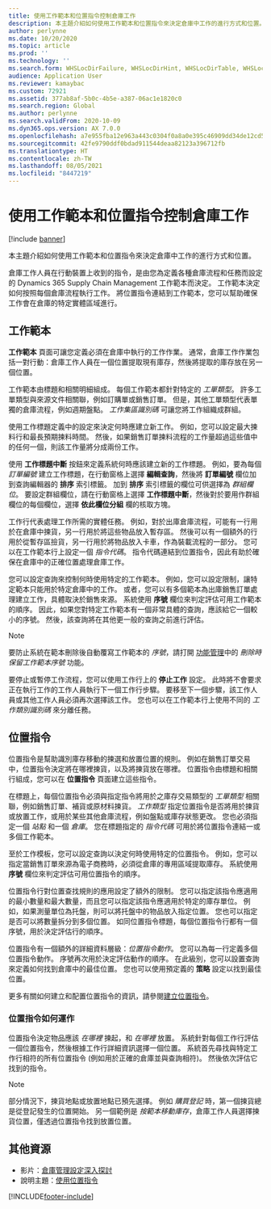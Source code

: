 ```yaml
---
title: 使用工作範本和位置指令控制倉庫工作
description: 本主題介紹如何使用工作範本和位置指令來決定倉庫中工作的進行方式和位置。
author: perlynne
ms.date: 10/20/2020
ms.topic: article
ms.prod: ''
ms.technology: ''
ms.search.form: WHSLocDirFailure, WHSLocDirHint, WHSLocDirTable, WHSLocDirTableUOM, WHSRFMenuItem, WHSWork, WHSWorkClass, WHSWorkPool, WHSWorkTemplateTable
audience: Application User
ms.reviewer: kamaybac
ms.custom: 72921
ms.assetid: 377ab8af-5b0c-4b5e-a387-06ac1e1820c0
ms.search.region: Global
ms.author: perlynne
ms.search.validFrom: 2020-10-09
ms.dyn365.ops.version: AX 7.0.0
ms.openlocfilehash: a7e955fba12e963a443c0304f0a8a0e395c46909dd34de12cd51fa9788491786
ms.sourcegitcommit: 42fe9790ddf0bdad911544deaa82123a396712fb
ms.translationtype: HT
ms.contentlocale: zh-TW
ms.lasthandoff: 08/05/2021
ms.locfileid: "8447219"
---
```

# <a name="control-warehouse-work-by-using-work-templates-and-location-directives"></a>使用工作範本和位置指令控制倉庫工作

[!include [banner](../includes/banner.md)]

本主題介紹如何使用工作範本和位置指令來決定倉庫中工作的進行方式和位置。

倉庫工作人員在行動裝置上收到的指令，是由您為定義各種倉庫流程和任務而設定的 Dynamics 365 Supply Chain Management 工作範本而決定。 工作範本決定如何按照每個倉庫流程執行工作。 將位置指令連結到工作範本，您可以幫助確保工作會在倉庫的特定實體區域進行。

## <a name="work-templates"></a>工作範本

**工作範本** 頁面可讓您定義必須在倉庫中執行的工作作業。 通常，倉庫工作作業包括一對行動：倉庫工作人員在一個位置提取現有庫存，然後將提取的庫存放在另一個位置。 

工作範本由標題和相關明細組成。 每個工作範本都針對特定的 *工單類型*。 許多工單類型與來源文件相關聯，例如訂購單或銷售訂單。 但是，其他工單類型代表單獨的倉庫流程，例如週期盤點。 *工作集區識別碼* 可讓您將工作組織成群組。 

使用工作標題定義中的設定來決定何時應建立新工作。 例如，您可以設定最大揀料行和最長預期揀料時間。 然後，如果銷售訂單揀料流程的工作量超過這些值中的任何一個，則該工作量將分成兩份工作。

使用 **工作標題中斷** 按鈕來定義系統何時應該建立新的工作標題。 例如，要為每個 _訂單編號_ 建立工作標題，在行動窗格上選擇 **編輯查詢**，然後將 **訂單編號** 欄位加到查詢編輯器的 **排序** 索引標籤。 加到 **排序** 索引標籤的欄位可供選擇為 *群組欄位*。 要設定群組欄位，請在行動窗格上選擇 **工作標題中斷**，然後對於要用作群組欄位的每個欄位，選擇 **依此欄位分組** 欄的核取方塊。

工作行代表處理工作所需的實體任務。 例如，對於出庫倉庫流程，可能有一行用於在倉庫中揀貨，另一行用於將這些物品放入暫存區。 然後可以有一個額外的行用於從暫存區撿貨，另一行用於將物品放入卡車，作為裝載流程的一部分。 您可以在工作範本行上設定一個 *指令代碼*。 指令代碼連結到位置指令，因此有助於確保在倉庫中的正確位置處理倉庫工作。

您可以設定查詢來控制何時使用特定的工作範本。 例如，您可以設定限制，讓特定範本只能用於特定倉庫中的工作。 或者，您可以有多個範本為出庫銷售訂單處理建立工作，具體取決於銷售來源。 系統使用 **序號** 欄位來判定評估可用工作範本的順序。 因此，如果您對特定工作範本有一個非常具體的查詢，應該給它一個較小的序號。 然後，該查詢將在其他更一般的查詢之前進行評估。

> [!NOTE]
> 要防止系統在範本刪除後自動覆寫工作範本的 *序號*，請打開 [功能管理](../../fin-ops-core/fin-ops/get-started/feature-management/feature-management-overview.md)中的 *刪除時保留工作範本序號* 功能。

要停止或暫停工作流程，您可以使用工作行上的 **停止工作** 設定。 此時將不會要求正在執行工作的工作人員執行下一個工作行步驟。 要移至下一個步驟，該工作人員或其他工作人員必須再次選擇該工作。 您也可以在工作範本行上使用不同的 *工作類別識別碼* 來分離任務。

## <a name="location-directives"></a>位置指令

位置指令是幫助識別庫存移動的揀選和放置位置的規則。 例如在銷售訂單交易中，位置指令決定將在哪裡揀貨，以及將揀貨放在哪裡。 位置指令由標題和相關行組成，您可以在 **位置指令** 頁面建立這些指令。

在標題上，每個位置指令必須與指定指令將用於之庫存交易類型的 *工單類型* 相關聯，例如銷售訂單、補貨或原材料揀貨。 *工作類型* 指定位置指令是否將用於揀貨或放置工作，或用於某些其他倉庫流程，例如盤點或庫存狀態更改。 您也必須指定一個 *站點* 和一個 *倉庫*。 您在標題指定的 *指令代碼* 可用於將位置指令連結一或多個工作範本。 

至於工作模板，您可以設定查詢以決定何時使用特定的位置指令。 例如，您可以指定當銷售訂單來源為電子商務時，必須從倉庫的專用區域提取庫存。 系統使用 **序號** 欄位來判定評估可用位置指令的順序。

位置指令行對位置查找規則的應用設定了額外的限制。 您可以指定該指令應適用的最小數量和最大數量，而且您可以指定該指令應適用於特定的庫存單位。 例如，如果測量單位為托盤，則可以將托盤中的物品放入指定位置。 您也可以指定是否可以將數量拆分到多個位置。 如同位置指令標題，每個位置指令行都有一個序號，用於決定評估行的順序。

位置指令有一個額外的詳細資料層級：*位置指令動作*。 您可以為每一行定義多個位置指令動作。 序號再次用於決定評估動作的順序。 在此級別，您可以設置查詢來定義如何找到倉庫中的最佳位置。 您也可以使用預定義的 **策略** 設定以找到最佳位置。

更多有關如何建立和配置位置指令的資訊，請參閱[建立位置指令](create-location-directive.md)。

### <a name="how-location-directives-work"></a>位置指令如何運作

位置指令決定物品應該 *在哪裡* 揀起，和 *在哪裡* 放置。 系統針對每個工作行評估一個位置指令，然後根據工作行詳細資訊選擇一個位置。 系統首先尋找與特定工作行相符的所有位置指令 (例如用於正確的倉庫並與查詢相符)。 然後依次評估它找到的指令。

> [!NOTE]
> 部分情況下，揀貨地點或放置地點已預先選擇。 例如 _購買登記_ 時，第一個揀貨總是從登記發生的位置開始。 另一個範例是 *按範本移動庫存*，倉庫工作人員選擇揀貨位置，僅透過位置指令找到放置位置。

## <a name="additional-resources"></a>其他資源

- 影片：[倉庫管理設定深入探討](https://community.dynamics.com/365/b/techtalks/posts/warehouse-management-configuration-deep-dive-october-14-2020)
- 說明主題：[使用位置指令](create-location-directive.md)


[!INCLUDE[footer-include](../../includes/footer-banner.md)]